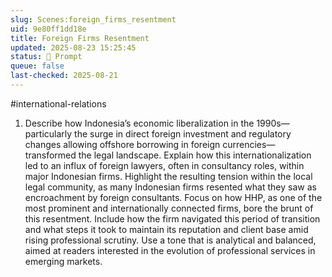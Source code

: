 ```yaml
---
slug: Scenes:foreign_firms_resentment
uid: 9e80ff1dd18e
title: Foreign Firms Resentment
updated: 2025-08-23 15:25:45
status: 💬 Prompt
queue: false
last-checked: 2025-08-21
---
```

#international-relations

1.  Describe how Indonesia’s economic liberalization in the 1990s—particularly the surge in direct foreign investment and regulatory changes allowing offshore borrowing in foreign currencies—transformed the legal landscape. Explain how this internationalization led to an influx of foreign lawyers, often in consultancy roles, within major Indonesian firms. Highlight the resulting tension within the local legal community, as many Indonesian firms resented what they saw as encroachment by foreign consultants. Focus on how HHP, as one of the most prominent and internationally connected firms, bore the brunt of this resentment. Include how the firm navigated this period of transition and what steps it took to maintain its reputation and client base amid rising professional scrutiny. Use a tone that is analytical and balanced, aimed at readers interested in the evolution of professional services in emerging markets.
